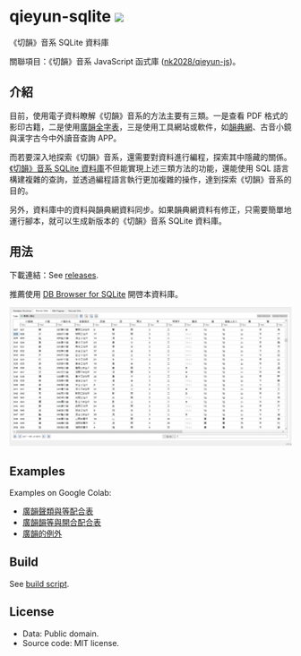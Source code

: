 # qieyun-sqlite [![](https://github.com/nk2028/qieyun-sqlite/workflows/Build/badge.svg)](https://github.com/nk2028/qieyun-sqlite/actions?query=workflow%3A%22Build%22)

《切韻》音系 SQLite 資料庫

關聯項目：《切韻》音系 JavaScript 函式庫 \([nk2028/qieyun-js](https://github.com/nk2028/qieyun-js)\)。

## 介紹

目前，使用電子資料瞭解《切韻》音系的方法主要有三類。一是查看 PDF 格式的影印古籍，二是使用[廣韻全字表](https://zhuanlan.zhihu.com/p/20430939)，三是使用工具網站或軟件，如[韻典網](https://ytenx.org/)、古音小鏡與漢字古今中外讀音查詢 APP。

而若要深入地探索《切韻》音系，還需要對資料進行編程，探索其中隱藏的關係。[《切韻》音系 SQLite 資料庫](https://github.com/nk2028/qieyun-sqlite)不但能實現上述三類方法的功能，還能使用 SQL 語言構建複雜的查詢，並透過編程語言執行更加複雜的操作，達到探索《切韻》音系的目的。

另外，資料庫中的資料與韻典網資料同步。如果韻典網資料有修正，只需要簡單地運行腳本，就可以生成新版本的《切韻》音系 SQLite 資料庫。

## 用法

下載連結：See [releases](https://github.com/nk2028/qieyun-sqlite/releases).

推薦使用 [DB Browser for SQLite](https://sqlitebrowser.org/) 開啓本資料庫。

![Screenshot of DB Browser for SQLite showing the qieyun-sqlite database](screenshot.png)

## Examples

Examples on Google Colab:

- [廣韻聲類與等配合表](https://colab.research.google.com/drive/12QmUVy8xdb_Uyh562UfF0HRibJfxg7Nu)
- [廣韻韻等與開合配合表](https://colab.research.google.com/drive/1VDJJ2N4jjZZ4FsAK_bGPS5m8mIUKzhfM)
- [廣韻的例外](https://colab.research.google.com/drive/1hmCivFJ2ZWDm8b9Oyk34g-VTFYkd7BJf)

## Build

See [build script](.github/workflows/build.yml).

## License

- Data: Public domain.
- Source code: MIT license.
